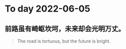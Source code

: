 
# To day 2022-06-05


## 前路虽有崎岖坎坷，未来却会光明万丈。
> The road is tortuous, but the future is bright.

    